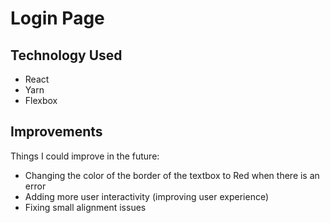 # Login Page

## Technology Used
* React
* Yarn
* Flexbox

## Improvements
Things I could improve in the future:
* Changing the color of the border of the textbox to Red when there is an error
* Adding more user interactivity (improving user experience)
* Fixing small alignment issues
